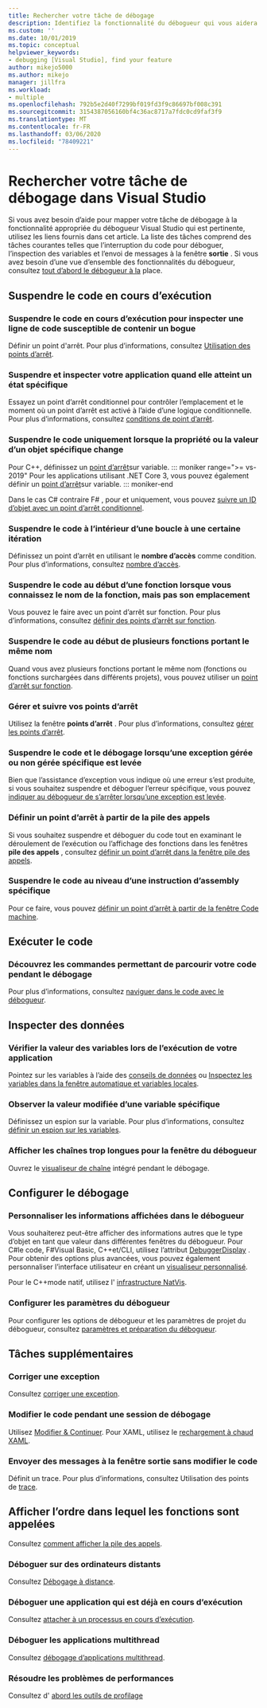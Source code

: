 ```yaml
---
title: Rechercher votre tâche de débogage
description: Identifiez la fonctionnalité du débogueur qui vous aidera à déboguer votre application
ms.custom: ''
ms.date: 10/01/2019
ms.topic: conceptual
helpviewer_keywords:
- debugging [Visual Studio], find your feature
author: mikejo5000
ms.author: mikejo
manager: jillfra
ms.workload:
- multiple
ms.openlocfilehash: 792b5e2d40f7299bf019fd3f9c86697bf008c391
ms.sourcegitcommit: 3154387056160bf4c36ac8717a7fdc0cd9faf3f9
ms.translationtype: MT
ms.contentlocale: fr-FR
ms.lasthandoff: 03/06/2020
ms.locfileid: "78409221"
---
```

# <a name="find-your-debugging-task-in-visual-studio"></a>Rechercher votre tâche de débogage dans Visual Studio

Si vous avez besoin d’aide pour mapper votre tâche de débogage à la fonctionnalité appropriée du débogueur Visual Studio qui est pertinente, utilisez les liens fournis dans cet article. La liste des tâches comprend des tâches courantes telles que l’interruption du code pour déboguer, l’inspection des variables et l’envoi de messages à la fenêtre **sortie** . Si vous avez besoin d’une vue d’ensemble des fonctionnalités du débogueur, consultez [tout d’abord le débogueur à la](debugger-feature-tour.md) place.

## <a name="pause-running-code"></a>Suspendre le code en cours d’exécution

### <a name="pause-running-code-to-inspect-a-line-of-code-that-may-contain-a-bug"></a>Suspendre le code en cours d’exécution pour inspecter une ligne de code susceptible de contenir un bogue

Définir un point d'arrêt. Pour plus d’informations, consultez [Utilisation des points d’arrêt](using-breakpoints.md).

### <a name="pause-and-inspect-your-app-when-it-reaches-a-specific-state"></a>Suspendre et inspecter votre application quand elle atteint un état spécifique

Essayez un point d’arrêt conditionnel pour contrôler l’emplacement et le moment où un point d’arrêt est activé à l’aide d’une logique conditionnelle. Pour plus d’informations, consultez [conditions de point d’arrêt](using-breakpoints.md#breakpoint-conditions).

### <a name="pause-code-only-when-a-specific-objects-property-or-value-changes"></a>Suspendre le code uniquement lorsque la propriété ou la valeur d’un objet spécifique change

Pour C++, définissez un [point d’arrêt](using-breakpoints.md#BKMK_set_a_data_breakpoint_native_cplusplus)sur variable. 
::: moniker range=">= vs-2019"
Pour les applications utilisant .NET Core 3, vous pouvez également définir un [point d’arrêt](using-breakpoints.md#BKMK_set_a_data_breakpoint_managed)sur variable.
::: moniker-end

Dans le cas C# contraire F# , pour et uniquement, vous pouvez [suivre un ID d’objet avec un point d’arrêt conditionnel](using-breakpoints.md#using-object-ids-in-breakpoint-conditions-c-and-f).

### <a name="pause-code-inside-a-loop-at-a-certain-iteration"></a>Suspendre le code à l’intérieur d’une boucle à une certaine itération

Définissez un point d’arrêt en utilisant le **nombre d’accès** comme condition. Pour plus d’informations, consultez [nombre d’accès](using-breakpoints.md#set-a-hit-count-condition).

### <a name="pause-code-at-the-start-of-a-function-when-you-know-the-function-name-but-not-its-location"></a>Suspendre le code au début d’une fonction lorsque vous connaissez le nom de la fonction, mais pas son emplacement

Vous pouvez le faire avec un point d’arrêt sur fonction. Pour plus d’informations, consultez [définir des points d’arrêt sur fonction](using-breakpoints.md#BKMK_Set_a_breakpoint_in_a_source_file).

### <a name="pause-code-at-the-start-of-multiple-functions-with-the-same-name"></a>Suspendre le code au début de plusieurs fonctions portant le même nom

Quand vous avez plusieurs fonctions portant le même nom (fonctions ou fonctions surchargées dans différents projets), vous pouvez utiliser un [point d’arrêt sur fonction](using-breakpoints.md#BKMK_Set_a_breakpoint_in_a_source_file).

### <a name="manage-and-keep-track-of-your-breakpoints"></a>Gérer et suivre vos points d’arrêt

Utilisez la fenêtre **points d’arrêt** . Pour plus d’informations, consultez [gérer les points d’arrêt](using-breakpoints.md#BKMK_Specify_advanced_properties_of_a_breakpoint_).

### <a name="pause-code-and-debug-when-a-specific-handled-or-unhandled-exception-is-thrown"></a>Suspendre le code et le débogage lorsqu’une exception gérée ou non gérée spécifique est levée

Bien que l’assistance d’exception vous indique où une erreur s’est produite, si vous souhaitez suspendre et déboguer l’erreur spécifique, vous pouvez [indiquer au débogueur de s’arrêter lorsqu’une exception est levée](managing-exceptions-with-the-debugger.md#tell-the-debugger-to-break-when-an-exception-is-thrown).

### <a name="set-a-breakpoint-from-the-call-stack"></a>Définir un point d’arrêt à partir de la pile des appels

Si vous souhaitez suspendre et déboguer du code tout en examinant le déroulement de l’exécution ou l’affichage des fonctions dans les fenêtres **pile des appels** , consultez [définir un point d’arrêt dans la fenêtre pile des appels](using-breakpoints.md#BKMK_Set_a_breakpoint_from_debugger_windows).

### <a name="pause-code-at-a-specific-assembly-instruction"></a>Suspendre le code au niveau d’une instruction d’assembly spécifique

Pour ce faire, vous pouvez [définir un point d’arrêt à partir de la fenêtre Code machine](using-breakpoints.md#BKMK_Set_a_breakpoint_from_debugger_windows).

## <a name="execute-code"></a>Exécuter le code

### <a name="learn-the-commands-to-step-through-your-code-while-debugging"></a>Découvrez les commandes permettant de parcourir votre code pendant le débogage

Pour plus d’informations, consultez [naviguer dans le code avec le débogueur](navigating-through-code-with-the-debugger.md).

## <a name="inspect-data"></a>Inspecter des données

### <a name="check-the-value-of-variables-while-running-your-app"></a>Vérifier la valeur des variables lors de l’exécution de votre application

Pointez sur les variables à l’aide des [conseils de données](view-data-values-in-data-tips-in-the-code-editor.md) ou [Inspectez les variables dans la fenêtre automatique et variables locales](autos-and-locals-windows.md).

### <a name="observe-the-changing-value-of-a-specific-variable"></a>Observer la valeur modifiée d’une variable spécifique

Définissez un espion sur la variable. Pour plus d’informations, consultez [définir un espion sur les variables](watch-and-quickwatch-windows.md).

### <a name="view-strings-that-are-too-long-for-the-debugger-window"></a>Afficher les chaînes trop longues pour la fenêtre du débogueur

Ouvrez le [visualiseur de chaîne](view-strings-visualizer.md) intégré pendant le débogage.

## <a name="configure-debugging"></a>Configurer le débogage

### <a name="customize-information-shown-in-the-debugger"></a>Personnaliser les informations affichées dans le débogueur

Vous souhaiterez peut-être afficher des informations autres que le type d’objet en tant que valeur dans différentes fenêtres du débogueur. Pour C#le code, F#Visual Basic, C++et/CLI, utilisez l’attribut [DebuggerDisplay](using-the-debuggerdisplay-attribute.md) . Pour obtenir des options plus avancées, vous pouvez également personnaliser l’interface utilisateur en créant un [visualiseur personnalisé](create-custom-visualizers-of-data.md).

Pour le C++mode natif, utilisez l' [infrastructure NatVis](create-custom-views-of-native-objects.md).

### <a name="configure-debugger-settings"></a>Configurer les paramètres du débogueur

Pour configurer les options de débogueur et les paramètres de projet du débogueur, consultez [paramètres et préparation du débogueur](debugger-settings-and-preparation.md).

## <a name="additional-tasks"></a>Tâches supplémentaires

### <a name="fix-an-exception"></a>Corriger une exception

Consultez [corriger une exception](write-better-code-with-visual-studio.md#fix-an-exception).

### <a name="edit-code-during-a-debugging-session"></a>Modifier le code pendant une session de débogage

Utilisez [Modifier & Continuer](edit-and-continue.md). Pour XAML, utilisez le [rechargement à chaud XAML](../xaml-tools/xaml-hot-reload.md).

### <a name="send-messages-to-the-output-window-without-modifying-code"></a>Envoyer des messages à la fenêtre sortie sans modifier le code

Définit un trace. Pour plus d’informations, consultez Utilisation des points de [trace](using-tracepoints.md).

## <a name="view-the-order-in-which-functions-are-called"></a>Afficher l’ordre dans lequel les fonctions sont appelées

Consultez [comment afficher la pile des appels](how-to-use-the-call-stack-window.md).

### <a name="debug-on-remote-machines"></a>Déboguer sur des ordinateurs distants

Consultez [Débogage à distance](remote-debugging.md).

### <a name="debug-an-app-that-is-already-running"></a>Déboguer une application qui est déjà en cours d’exécution

Consultez [attacher à un processus en cours d’exécution](attach-to-running-processes-with-the-visual-studio-debugger.md).

### <a name="debug-multithreaded-applications"></a>Déboguer les applications multithread

Consultez [débogage d’applications multithread](debug-multithreaded-applications-in-visual-studio.md).

### <a name="fix-performance-issues"></a>Résoudre les problèmes de performances

Consultez d' [abord les outils de profilage](../profiling/profiling-feature-tour.md)